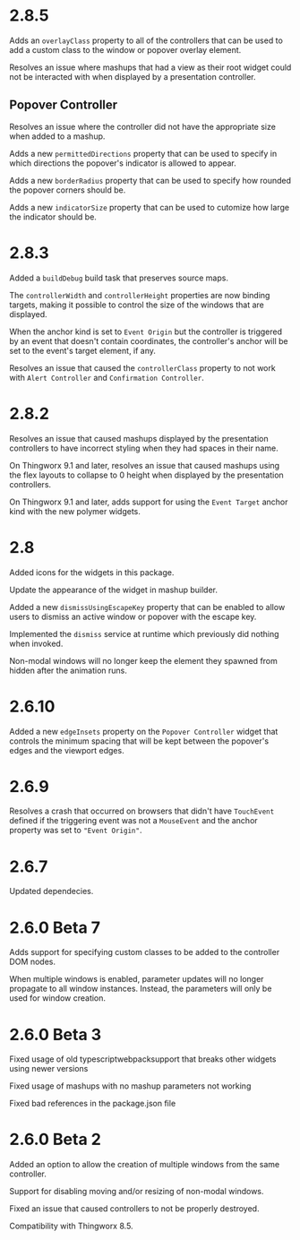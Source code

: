 # 2.8.5

Adds an `overlayClass` property to all of the controllers that can be used to add a custom class to the window or popover overlay element.

Resolves an issue where mashups that had a view as their root widget could not be interacted with when displayed by a presentation controller.

## Popover Controller

Resolves an issue where the controller did not have the appropriate size when added to a mashup.

Adds a new `permittedDirections` property that can be used to specify in which directions the popover's indicator is allowed to appear.

Adds a new `borderRadius` property that can be used to specify how rounded the popover corners should be.

Adds a new `indicatorSize` property that can be used to cutomize how large the indicator should be.

# 2.8.3

Added a `buildDebug` build task that preserves source maps.

The `controllerWidth` and `controllerHeight` properties are now binding targets, making it possible to control the size of the windows that are displayed.

When the anchor kind is set to `Event Origin` but the controller is triggered by an event that doesn't contain coordinates, the controller's anchor will be set to the event's target element, if any.

Resolves an issue that caused the `controllerClass` property to not work with `Alert Controller` and `Confirmation Controller`.

# 2.8.2

Resolves an issue that caused mashups displayed by the presentation controllers to have incorrect styling when they had spaces in their name.

On Thingworx 9.1 and later, resolves an issue that caused mashups using the flex layouts to collapse to 0 height when displayed by the presentation controllers.

On Thingworx 9.1 and later, adds support for using the `Event Target` anchor kind with the new polymer widgets.

# 2.8

Added icons for the widgets in this package.

Update the appearance of the widget in mashup builder.

Added a new `dismissUsingEscapeKey` property that can be enabled to allow users to dismiss an active window or popover with the escape key.

Implemented the `dismiss` service at runtime which previously did nothing when invoked.

Non-modal windows will no longer keep the element they spawned from hidden after the animation runs.

# 2.6.10

Added a new `edgeInsets` property on the `Popover Controller` widget that controls the minimum spacing that will be kept between the popover's edges and the viewport edges.

# 2.6.9

Resolves a crash that occurred on browsers that didn't have `TouchEvent` defined if the triggering event was not a `MouseEvent` and the anchor property was set to `"Event Origin"`.

# 2.6.7

Updated dependecies.

# 2.6.0 Beta 7

Adds support for specifying custom classes to be added to the controller DOM nodes.

When multiple windows is enabled, parameter updates will no longer propagate to all window instances. Instead, the parameters will only be used for window creation.

# 2.6.0 Beta 3

Fixed usage of old typescriptwebpacksupport that breaks other widgets using newer versions

Fixed usage of mashups with no mashup parameters not working

Fixed bad references in the package.json file

# 2.6.0 Beta 2

Added an option to allow the creation of multiple windows from the same controller.

Support for disabling moving and/or resizing of non-modal windows.

Fixed an issue that caused controllers to not be properly destroyed.

Compatibility with Thingworx 8.5.